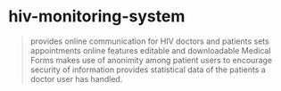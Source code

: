 # hiv-monitoring-system


> provides online communication for HIV doctors and patients
> sets appointments online
> features editable and downloadable Medical Forms
> makes use of anonimity among patient users to encourage security of information
> provides statistical data of the patients a doctor user has handled. 
